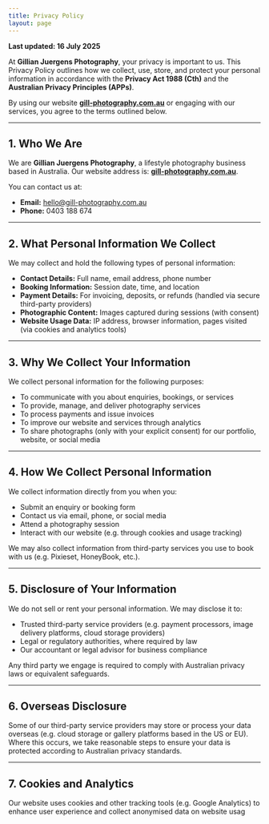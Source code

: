 ```yaml
---
title: Privacy Policy
layout: page
---
```


**Last updated: 16 July 2025**

At **Gillian Juergens Photography**, your privacy is important to us. This Privacy Policy outlines how we collect, use, store, and protect your personal information in accordance with the **Privacy Act 1988 (Cth)** and the **Australian Privacy Principles (APPs)**.

By using our website **[gill-photography.com.au](https://gill-photography.com.au)** or engaging with our services, you agree to the terms outlined below.

---

## 1. Who We Are

We are **Gillian Juergens Photography**, a lifestyle photography business based in Australia. Our website address is: **[gill-photography.com.au](https://gill-photography.com.au)**.

You can contact us at:

- **Email:** [hello@gill-photography.com.au](mailto:hello@gill-photography.com.au)
- **Phone:** 0403 188 674

---

## 2. What Personal Information We Collect

We may collect and hold the following types of personal information:

- **Contact Details:** Full name, email address, phone number
- **Booking Information:** Session date, time, and location
- **Payment Details:** For invoicing, deposits, or refunds (handled via secure third-party providers)
- **Photographic Content:** Images captured during sessions (with consent)
- **Website Usage Data:** IP address, browser information, pages visited (via cookies and analytics tools)

---

## 3. Why We Collect Your Information

We collect personal information for the following purposes:

- To communicate with you about enquiries, bookings, or services
- To provide, manage, and deliver photography services
- To process payments and issue invoices
- To improve our website and services through analytics
- To share photographs (only with your explicit consent) for our portfolio, website, or social media

---

## 4. How We Collect Personal Information

We collect information directly from you when you:

- Submit an enquiry or booking form
- Contact us via email, phone, or social media
- Attend a photography session
- Interact with our website (e.g. through cookies and usage tracking)

We may also collect information from third-party services you use to book with us (e.g. Pixieset, HoneyBook, etc.).

---

## 5. Disclosure of Your Information

We do not sell or rent your personal information. We may disclose it to:

- Trusted third-party service providers (e.g. payment processors, image delivery platforms, cloud storage providers)
- Legal or regulatory authorities, where required by law
- Our accountant or legal advisor for business compliance

Any third party we engage is required to comply with Australian privacy laws or equivalent safeguards.

---

## 6. Overseas Disclosure

Some of our third-party service providers may store or process your data overseas (e.g. cloud storage or gallery platforms based in the US or EU). Where this occurs, we take reasonable steps to ensure your data is protected according to Australian privacy standards.

---

## 7. Cookies and Analytics

Our website uses cookies and other tracking tools (e.g. Google Analytics) to enhance user experience and collect anonymised data on website usag
